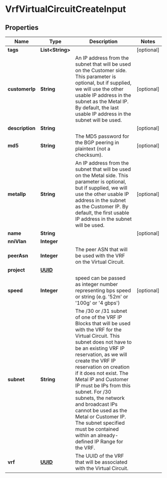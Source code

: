
# VrfVirtualCircuitCreateInput

## Properties
Name | Type | Description | Notes
------------ | ------------- | ------------- | -------------
**tags** | **List&lt;String&gt;** |  |  [optional]
**customerIp** | **String** | An IP address from the subnet that will be used on the Customer side. This parameter is optional, but if supplied, we will use the other usable IP address in the subnet as the Metal IP. By default, the last usable IP address in the subnet will be used. |  [optional]
**description** | **String** |  |  [optional]
**md5** | **String** | The MD5 password for the BGP peering in plaintext (not a checksum). |  [optional]
**metalIp** | **String** | An IP address from the subnet that will be used on the Metal side. This parameter is optional, but if supplied, we will use the other usable IP address in the subnet as the Customer IP. By default, the first usable IP address in the subnet will be used. |  [optional]
**name** | **String** |  |  [optional]
**nniVlan** | **Integer** |  | 
**peerAsn** | **Integer** | The peer ASN that will be used with the VRF on the Virtual Circuit. | 
**project** | [**UUID**](UUID.md) |  | 
**speed** | **Integer** | speed can be passed as integer number representing bps speed or string (e.g. &#39;52m&#39; or &#39;100g&#39; or &#39;4 gbps&#39;) |  [optional]
**subnet** | **String** | The /30 or /31 subnet of one of the VRF IP Blocks that will be used with the VRF for the Virtual Circuit. This subnet does not have to be an existing VRF IP reservation, as we will create the VRF IP reservation on creation if it does not exist. The Metal IP and Customer IP must be IPs from this subnet. For /30 subnets, the network and broadcast IPs cannot be used as the Metal or Customer IP. The subnet specified must be contained within an already-defined IP Range for the VRF. | 
**vrf** | [**UUID**](UUID.md) | The UUID of the VRF that will be associated with the Virtual Circuit. | 



